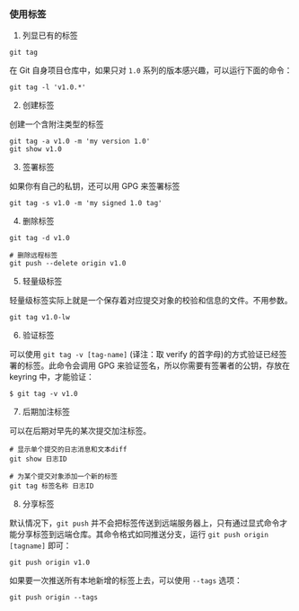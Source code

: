 ### 使用标签

1. 列显已有的标签

```shell
git tag
```

在 Git 自身项目仓库中，如果只对 `1.0` 系列的版本感兴趣，可以运行下面的命令：

```shell
git tag -l 'v1.0.*'
```

2. 创建标签

创建一个含附注类型的标签

```shell
git tag -a v1.0 -m 'my version 1.0'
git show v1.0
```

3. 签署标签

如果你有自己的私钥，还可以用 GPG 来签署标签

```shell
git tag -s v1.0 -m 'my signed 1.0 tag'
```

4. 删除标签

```shell
git tag -d v1.0

# 删除远程标签
git push --delete origin v1.0
```

5. 轻量级标签

轻量级标签实际上就是一个保存着对应提交对象的校验和信息的文件。不用参数。

```shell
git tag v1.0-lw
```

6. 验证标签

可以使用 `git tag -v [tag-name]` (译注：取 verify 的首字母)的方式验证已经签署的标签。此命令会调用 GPG 来验证签名，所以你需要有签署者的公钥，存放在 keyring 中，才能验证：

```shell
$ git tag -v v1.0
```

7. 后期加注标签

可以在后期对早先的某次提交加注标签。

```shell
# 显示单个提交的日志消息和文本diff
git show 日志ID

# 为某个提交对象添加一个新的标签
git tag 标签名称 日志ID
```

8. 分享标签

默认情况下，`git push` 并不会把标签传送到远端服务器上，只有通过显式命令才能分享标签到远端仓库。其命令格式如同推送分支，运行 `git push origin [tagname]` 即可：

```shell
git push origin v1.0
```

如果要一次推送所有本地新增的标签上去，可以使用 `--tags` 选项：

```shell
git push origin --tags
```